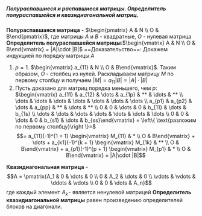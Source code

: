 ##### Полураспавшиеся и распавшиеся матрицы. Определитель полураспавшейся и квазидиагональной матриц.
**Полураспавшаяся матрица** -  $\begin{pmatrix} A & N \\ O & B\end{pmatrix}$, где матрицы $A$ и $B$ - квадратные, $O$ - нулевая матрица
**Определитель полураспавшейся матрицы**:$\begin{vmatrix} A & N \\ O & B\end{vmatrix} = |A|\cdot |B|$
==Доказательство==:
Докажем индукцией по порядку матрицы $A$
1) $p = 1$. $\begin{vmatrix} a_{11} & N \\ O & B\end{vmatrix}$. Таким образом, $O$ - столбец из нулей. Раскладываем матрицу $M$ по первому столбцу и получаем $|M| = a_{11}|B| = |A|\cdot |B|$
2) Пусть доказано для матриц порядка меньшего, чем $p$: $\begin{vmatrix} a_{11} & a_{12} & \dots & a_{1p} & ** & \dots & ** \\ \dots & \dots & \dots & \dots & \dots & \dots & \dots \\ a_{p1} & a_{p2} & \dots & a_{pp} & ** & \dots & ** \\ 0 & 0 & \dots & 0 & b_{11} & \dots & b_{1s} \\ \dots & \dots & \dots & \dots & \dots & \dots & \dots \\ 0 & 0 & \dots & 0 & b_{s1} & \dots & b_{ss}\end{vmatrix} = \left\{ \text{разложим по первому столбцу}\right \}=$
$$= a_{11}(-1)^{1 + 1} \begin{vmatrix} M_{11} & * \\ O & B\end{vmatrix} + \dots + a_{k1}(-1)^{k + 1} \begin{vmatrix} M_{1k} & ** \\ O & B\end{vmatrix} + a_{p1}(-1)^{p + 1} \begin{vmatrix} M_{p1} & * \\ O & B\end{vmatrix} = |A|\cdot |B|$$

**Квазидиагональная матрица** - $$A = \pmatrix{A_1 & 0 & \dots & 0 \\
0 & A_2 & \dots & 0 \\
\vdots & \vdots & \ddots & \vdots \\
0 & 0 & \dots & A_n}$$ где каждый элемент  $A_{k}$ - является ненулевой матрицей
**Определитель квазидиагональной матрицы** равен произведению определителей блоков на диагонали.